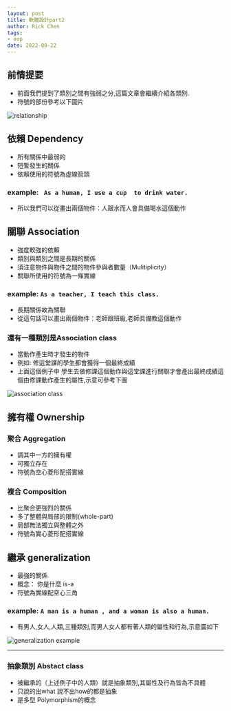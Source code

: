 ```yaml
---
layout: post
title: 軟體設計part2 
author: Rick Chen
tags: 
- oop
date: 2022-06-22
---
```


## 前情提要
* 前面我們提到了類別之間有強弱之分,這篇文章會繼續介紹各類別.
* 符號的部份參考以下圖片

![relationship](https://i.stack.imgur.com/cgAcC.png)

## 依賴 Dependency
* 所有關係中最弱的
* 短暫發生的關係
* 依賴使用的符號為虛線箭頭

### example: ``` As a human, I use a cup  to drink water.```
* 所以我們可以從畫出兩個物件：人跟水而人會具備喝水這個動作

## 關聯 Association
* 強度較強的依賴
* 類別與類別之間是長期的關係
* 須注意物件與物件之間的物件參與者數量（Mulitiplicity）
* 關聯所使用的符號為一條實線

### example: ```As a teacher, I teach this class.```
* 長期關係故為關聯
* 從這句話可以畫出兩個物件：老師跟班級,老師具備教這個動作 

### 還有一種類別是Association class
* 當動作產生時才發生的物件
* 例如: 修這堂課的學生都會獲得一個最終成績
* 上面這個例子中 學生去做修課這個動作與這堂課進行關聯才會產出最終成績這個由修課動作產生的屬性,示意可參考下圖
   
![association class](http://images.kenming.idv.tw/medias/association_class-1.jpg)

 ## 擁有權 Ownership
 
 ### 聚合 Aggregation
 * 調其中一方的擁有權
 * 可獨立存在
 * 符號為空心菱形配搭實線
 
 ### 複合 Composition
 * 比聚合更強烈的關係
 * 多了整體與局部的限制(whole-part)
 * 局部無法獨立與整體之外 
 * 符號為實心菱形配搭實線
 
 ## 繼承 generalization
 * 最強的關係
 * 概念： 你是什麼 is-a
 * 符號為實線配空心三角
 
 ### example: ```A man is a human , and a woman is also a human.```
 * 有男人,女人,人類,三種類別,而男人女人都有著人類的屬性和行為,示意圖如下
 
 ![generalization example](https://upload.wikimedia.org/wikipedia/commons/thumb/6/66/KP-UML-Generalization-20060325.svg/1200px-KP-UML-Generalization-20060325.svg.png)
 
 ---
 
 ### 抽象類別 Abstact class
 * 被繼承的（上述例子中的人類）就是抽象類別,其屬性及行為皆為不具體
 * 只說的出what 說不出how的都是抽象
 * 是多型 Polymorphism的概念
 

 
